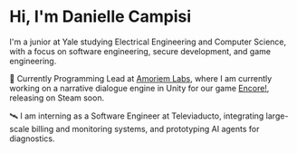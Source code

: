 # Hi, I'm Danielle Campisi

I'm a junior at Yale studying Electrical Engineering and Computer Science, with a focus on software engineering, secure development, and game engineering.

🔧 Currently Programming Lead at [Amoriem Labs](https://amoriem-labs.github.io), where I am currently working on a narrative dialogue engine in Unity for our game [Encore!](https://www.youtube.com/watch?v=dmy8LS0qBBA), releasing on Steam soon.  

🛰️ I am interning as a Software Engineer at Televiaducto, integrating large-scale billing and monitoring systems, and prototyping AI agents for diagnostics.
